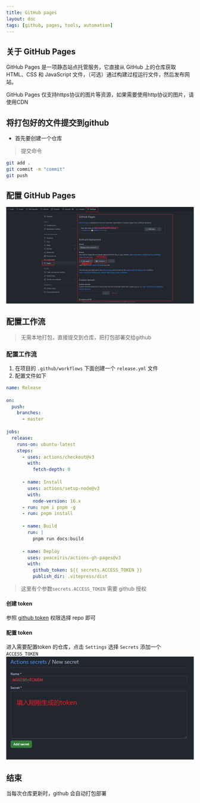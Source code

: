 ```yaml
---
title: GitHub pages
layout: doc
tags: [github, pages, tools, automation]
---
```


## 关于 GitHub Pages
GitHub Pages 是一项静态站点托管服务，它直接从 GitHub 上的仓库获取 HTML、CSS 和 JavaScript 文件，（可选）通过构建过程运行文件，然后发布网站。

<el-alert type="info">
  GitHub Pages 仅支持https协议的图片等资源，如果需要使用http协议的图片，请使用CDN
</el-alert>

## 将打包好的文件提交到github
* 首先要创建一个仓库
> 提交命令
```bash
git add .
git commit -m "commit"
git push
```

## 配置 GitHub Pages
![github-pages-config](/images/screenshot/github-pages-config.png)

## 配置工作流
> 无需本地打包，直接提交到仓库，把打包部署交给github
### 配置工作流
1. 在项目的 `.github/workflows` 下面创建一个 `release.yml` 文件
2. 配置文件如下
```yaml
name: Release

on:
  push:
    branches:
      - master

jobs:
  release:
    runs-on: ubuntu-latest
    steps:
      - uses: actions/checkout@v3
        with:
          fetch-depth: 0

      - name: Install
        uses: actions/setup-node@v3
        with:
          node-version: 16.x
      - run: npm i pnpm -g
      - run: pnpm install
      
      - name: Build
        run: |
          pnpm run docs:build

      - name: Deploy
        uses: peaceiris/actions-gh-pages@v3
        with:
          github_token: ${{ secrets.ACCESS_TOKEN }}
          publish_dir: .vitepress/dist
```
> 这里有个参数`secrets.ACCESS_TOKEN` 需要 github 授权
#### 创建 token
参照 [github token](./token)
权限选择 repo 即可
#### 配置 token
进入需要配置token 的仓库，点击 `Settings` 选择 `Secrets` 添加一个 `ACCESS_TOKEN`
![github-pages-token-config](/images/screenshot/github-pages-token-config.png)
## 结束
当每次仓库更新时，github 会自动打包部署
